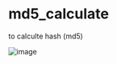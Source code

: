 # md5_calculate
to calculte hash (md5)

![image](https://github.com/user-attachments/assets/352f5238-0d2e-4e90-b091-55defd94757e)
